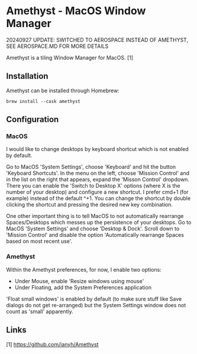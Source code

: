 # Amethyst - MacOS Window Manager

20240927 UPDATE: SWITCHED TO AEROSPACE INSTEAD OF AMETHYST, SEE AEROSPACE.MD FOR MORE DETAILS

Amethyst is a tiling Window Manager for MacOS. [1]

## Installation

Amethyst can be installed through Homebrew:

```
brew install --cask amethyst
```

## Configuration

### MacOS

I would like to change desktops by keyboard shortcut which is not enabled by default.

Go to MacOS 'System Settings', choose 'Keyboard' and hit the button 'Keyboard Shortcuts'. In the menu on the left, choose 'Mission Control' and in the list on the right that appears, expand the 'Misson Control' dropdown. There you can enable the 'Switch to Desktop X' options (where X is the number of your desktop) and configure a new shortcut. I prefer cmd+1 (for example) instead of the default ^+1. You can change the shortcut by double clicking the shortcut and pressing the desired new key combination.

One other important thing is to tell MacOS to not automatically rearrange Spaces/Desktops which messes up the persistence of your desktops. Go to MacOS 'System Settings' and choose 'Desktop & Dock'. Scroll down to 'Mission Control' and disable the option 'Automatically rearrange Spaces based on most recent use'.

### Amethyst

Within the Amethyst preferences, for now, I enable two options:

* Under Mouse, enable 'Resize windows using mouse'
* Under Floating, add the System Preferences application

'Float small windows' is enabled by default (to make sure stuff like Save dialogs do not get re-arranged) but the System Settings window does not count as 'small' apparently.

## Links

[1] https://github.com/ianyh/Amethyst
